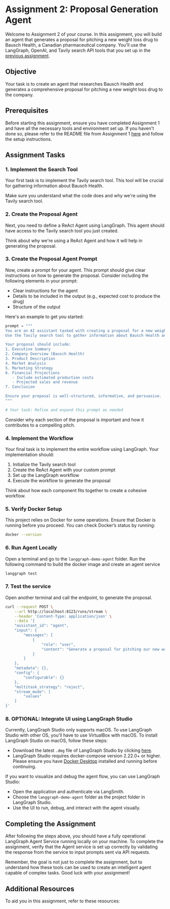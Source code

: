 # Assignment 2: Proposal Generation Agent

Welcome to Assignment 2 of your course. In this assignment, you will build an agent that generates a proposal for pitching a new weight loss drug to Bausch Health, a Canadian pharmaceutical company. You'll use the LangGraph, OpenAI, and Tavily search API tools that you set up in the [previous assignment](https://github.com/Aggregate-Intellect/maven-course/blob/main/assignments/week_01/README.md).

## Objective

Your task is to create an agent that researches Bausch Health and generates a comprehensive proposal for pitching a new weight loss drug to the company.

## Prerequisites

Before starting this assignment, ensure you have completed Assignment 1 and have all the necessary tools and environment set up. If you haven't done so, please refer to the README file from Assignment 1 [here](https://github.com/Aggregate-Intellect/maven-course/blob/main/assignments/week_01/README.md) and follow the setup instructions.

## Assignment Tasks

### 1. Implement the Search Tool

Your first task is to implement the Tavily search tool. This tool will be crucial for gathering information about Bausch Health.

Make sure you understand what the code does and why we're using the Tavily search tool.

### 2. Create the Proposal Agent

Next, you need to define a ReAct Agent using LangGraph. This agent should have access to the Tavily search tool you just created. 

Think about why we're using a ReAct Agent and how it will help in generating the proposal.

### 3. Create the Proposal Agent Prompt

Now, create a prompt for your agent. This prompt should give clear instructions on how to generate the proposal. Consider including the following elements in your prompt:

- Clear instructions for the agent
- Details to be included in the output (e.g., expected cost to produce the drug)
- Structure of the output

Here's an example to get you started:

```python
prompt = """
You are an AI assistant tasked with creating a proposal for a new weight loss drug to pitch to Bausch Health. 
Use the Tavily search tool to gather information about Bausch Health and the pharmaceutical industry.

Your proposal should include:
1. Executive Summary
2. Company Overview (Bausch Health)
3. Product Description
4. Market Analysis
5. Marketing Strategy
6. Financial Projections
   - Include estimated production costs
   - Projected sales and revenue
7. Conclusion

Ensure your proposal is well-structured, informative, and persuasive.
"""

# Your task: Refine and expand this prompt as needed
```

Consider why each section of the proposal is important and how it contributes to a compelling pitch.

### 4. Implement the Workflow

Your final task is to implement the entire workflow using LangGraph. Your implementation should:

1. Initialize the Tavily search tool
2. Create the ReAct Agent with your custom prompt
3. Set up the LangGraph workflow
4. Execute the workflow to generate the proposal

Think about how each component fits together to create a cohesive workflow.

### 5. Verify Docker Setup

This project relies on Docker for some operations. Ensure that Docker is running before you proceed. You can check Docker’s status by running:

```bash
docker --version
```
### 6. Run Agent Locally
Open a terminal and go to the `langgraph-demo-agent` folder. Run the following command to build the docker image and create an agent service

```bash
langgraph test
```

### 7. Test the service

Open another terminal and call the endpoint, to generate the proposal. 


```bash
curl --request POST \
    --url http://localhost:8123/runs/stream \
    --header 'Content-Type: application/json' \
    --data '{
    "assistant_id": "agent",
    "input": {
        "messages": [
            {
                "role": "user",
                "content": "Generate a proposal for pitching our new weight loss drug to Bausch Health"
            }
        ]
    },
    "metadata": {},
    "config": {
        "configurable": {}
    },
    "multitask_strategy": "reject",
    "stream_mode": [
        "values"
    ]
}'
```

### 8. OPTIONAL: Integrate UI using LangGraph Studio

Currently, LangGraph Studio only supports macOS. To use LangGraph Studio with other OS, you'll have to use VirtualBox with macOS. To install LangGraph Studio on macOS, follow these steps:

- Download the latest `.dmg` file of LangGraph Studio by clicking [here](https://langgraph-studio.vercel.app/api/mac/latest).
- LangGraph Studio requires docker-compose version 2.22.0+ or higher. Please ensure you have [Docker Desktop](https://docs.docker.com/engine/install/) installed and running before continuing.

If you want to visualize and debug the agent flow, you can use LangGraph Studio:

- Open the application and authenticate via LangSmith.
- Choose the `langgraph-demo-agent` folder as the project folder in LangGraph Studio.
- Use the UI to run, debug, and interact with the agent visually.

## Completing the Assignment

After following the steps above, you should have a fully operational LangGraph Agent Service running locally on your machine. To complete the assignment, verify that the Agent service is set up correctly by validating the response from the service to input prompts sent via API requests.

Remember, the goal is not just to complete the assignment, but to understand how these tools can be used to create an intelligent agent capable of complex tasks. Good luck with your assignment!

## Additional Resources

To aid you in this assignment, refer to these resources:
